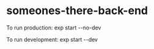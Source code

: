 # someones-there-back-end

To run production:
exp start --no-dev

To run development:
exp start --dev
